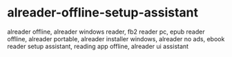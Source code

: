 # alreader-offline-setup-assistant
alreader offline, alreader windows reader, fb2 reader pc, epub reader offline, alreader portable, alreader installer windows, alreader no ads, ebook reader setup assistant, reading app offline, alreader ui assistant
